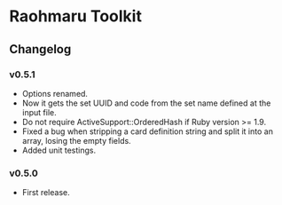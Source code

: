﻿Raohmaru Toolkit
================

Changelog
---------

### v0.5.1
* Options renamed.
* Now it gets the set UUID and code from the set name defined at the input file.
* Do not require ActiveSupport::OrderedHash if Ruby version >= 1.9.
* Fixed a bug when stripping a card definition string and split it into an array, losing the empty fields.
* Added unit testings.

### v0.5.0
* First release.